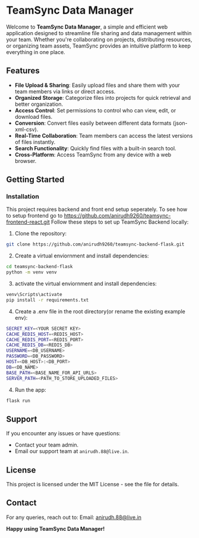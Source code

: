 
# TeamSync Data Manager

Welcome to **TeamSync Data Manager**, a simple and efficient web application designed to streamline file sharing and data management within your team. Whether you're collaborating on projects, distributing resources, or organizing team assets, TeamSync provides an intuitive platform to keep everything in one place.


## Features

- **File Upload & Sharing**: Easily upload files and share them with your team members via links or direct access.
- **Organized Storage**: Categorize files into projects for quick retrieval and better organization.
- **Access Control**: Set permissions to control who can view, edit, or download files.
- **Conversion**: Convert files easily between different data formats (json-xml-csv).
- **Real-Time Collaboration**: Team members can access the latest versions of files instantly.
- **Search Functionality**: Quickly find files with a built-in search tool.
- **Cross-Platform**: Access TeamSync from any device with a web browser.

## Getting Started


### Installation
This project requires backend and front end setup seperately. To see how to setup frontend go to https://github.com/anirudh9260/teamsync-frontend-react.git
Follow these steps to set up TeamSync Backend locally:

1. Clone the repository:
```bash
git clone https://github.com/anirudh9260/teamsync-backend-flask.git

```

2. Create a virtual enviornment and install dependencies:
```bash
cd teamsync-backend-flask
python -m venv venv
```

3. activate the virtual enviornment and install dependencies:
```bash
venv\Scripts\activate
pip install -r requirements.txt
```

4. Create a .env file in the root directory(or rename the existing example env):
```bash
SECRET_KEY=<YOUR SECRET KEY>
CACHE_REDIS_HOST=<REDIS_HOST>
CACHE_REDIS_PORT=<REDIS_PORT>
CACHE_REDIS_DB=<REDIS_DB>
USERNAME=<DB_USERNAME>
PASSWORD=<DB_PASSWORD>
HOST=<DB_HOST>:<DB_PORT>
DB=<DB_NAME>
BASE_PATH=<BASE_NAME_FOR_API_URLS>
SERVER_PATH=<PATH_TO_STORE_UPLOADED_FILES>
```

4. Run the app:
```bash
flask run
```



## Support

If you encounter any issues or have questions:
- Contact your team admin.
- Email our support team at `anirudh.88@live.in`.

## License
This project is licensed under the MIT License - see the  file for details.

## Contact
For any queries, reach out to:
Email: anirudh.88@live.in


**Happy using TeamSync Data Manager!**
